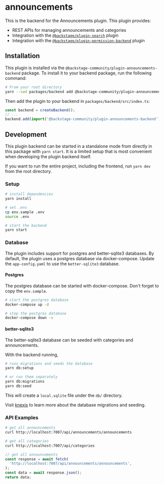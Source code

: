 # announcements

This is the backend for the Announcements plugin. This plugin provides:

- REST APIs for managing announcements and categories
- Integration with the [`@backstage/plugin-search`](https://github.com/backstage/backstage/tree/master/plugins/search) plugin
- Integration with the [`@backstage/plugin-permission-backend`](https://github.com/backstage/backstage/tree/master/plugins/permission-backend) plugin

## Installation

This plugin is installed via the `@backstage-community/plugin-announcements-backend` package. To install it to your backend package, run the following command:

```bash
# From your root directory
yarn --cwd packages/backend add @backstage-community/plugin-announcements-backend
```

Then add the plugin to your backend in `packages/backend/src/index.ts`:

```ts
const backend = createBackend();
// ...
backend.add(import('@backstage-community/plugin-announcements-backend'));
```

## Development

This plugin backend can be started in a standalone mode from directly in this
package with `yarn start`. It is a limited setup that is most convenient when
developing the plugin backend itself.

If you want to run the entire project, including the frontend, run `yarn dev` from the root directory.

### Setup

```sh
# install dependencies
yarn install

# set .env
cp env.sample .env
source .env

# start the backend
yarn start
```

### Database

The plugin includes support for postgres and better-sqlite3 databases. By default, the plugin uses a postgres database via docker-compose. Update the `app-config.yaml` to use the `better-sqlite3` database.

#### Postgres

The postgres database can be started with docker-compose. Don't forget to copy the `env.sample`.

```sh
# start the postgres database
docker-compose up -d

# stop the postgres database
docker-compose down -v
```

#### better-sqlite3

The better-sqlite3 database can be seeded with categories and announcements.

With the backend running,

```sh
# runs migrations and seeds the database
yarn db:setup

# or run them separately
yarn db:migrations
yarn db:seed
```

This will create a `local.sqlite` file under the `db/` directory.

Visit [knexjs](https://knexjs.org/guide/migrations.html) to learn more about the database migrations and seeding.

### API Examples

```sh
# get all announcements
curl http://localhost:7007/api/announcements/announcements

# get all categories
curl http://localhost:7007/api/categories
```

```ts
// get all announcements
const response = await fetch(
  'http://localhost:7007/api/announcements/announcements',
);
const data = await response.json();
return data;
```
